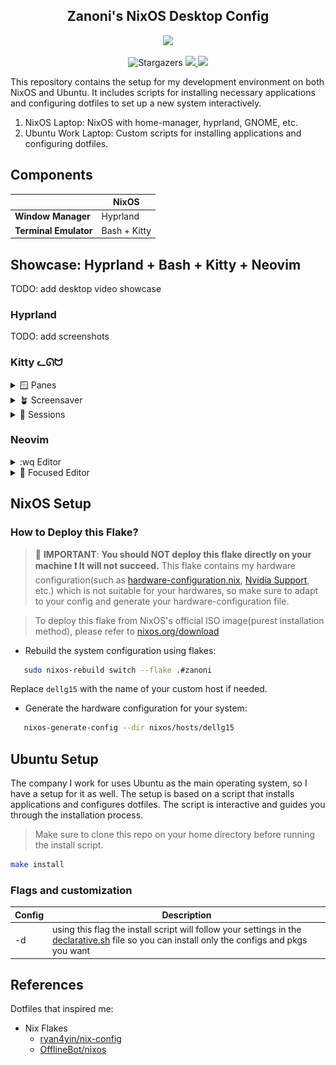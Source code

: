 <h2 align="center">Zanoni's NixOS Desktop Config</h2>

<p align="center">
  <img src="https://raw.githubusercontent.com/catppuccin/catppuccin/main/assets/palette/macchiato.png" width="400" />
</p>

<p align="center">
   <img alt="Stargazers" src="https://img.shields.io/github/stars/castrozan/.dotfiles?style=for-the-badge&logo=starship&color=C9CBFF&logoColor=D9E0EE&labelColor=302D41">
   <a href="https://nixos.org/">
      <img src="https://img.shields.io/badge/NixOS-24.05-informational.svg?style=for-the-badge&logo=nixos&color=F2CDCD&logoColor=D9E0EE&labelColor=302D41">
   </a>
   <a href="https://github.com/ryan4yin/nixos-and-flakes-book">
      <img src="https://img.shields.io/static/v1?label=Nix Flakes&message=learning&style=for-the-badge&logo=nixos&color=DDB6F2&logoColor=D9E0EE&labelColor=302D41">
   </a>
</p>

This repository contains the setup for my development environment on both NixOS and Ubuntu. It includes scripts for installing necessary applications and configuring dotfiles to set up a new system interactively.

1. NixOS Laptop: NixOS with home-manager, hyprland, GNOME, etc.
2. Ubuntu Work Laptop: Custom scripts for installing applications and configuring dotfiles.

## Components

|                       | NixOS |
| --------------------- | -------------- |
| **Window Manager**    | Hyprland       |
| **Terminal Emulator** | Bash + Kitty   |


## Showcase: Hyprland + Bash + Kitty + Neovim 

TODO: add desktop video showcase
<!-- ![Showcase video](docs/aaa) -->

### Hyprland
TODO: add screenshots

### Kitty ᓚᘏᗢ

<details>
<summary>🪟 Panes</summary>

![panes](docs/img/tmux/showcase-panes.png)

</details>
<details>
<summary>🪴 Screensaver</summary>

![screensaver](docs/img/tmux/showcase-screensaver.png)

</details>
<details>
<summary>🔱 Sessions</summary>

![sessions](docs/img/tmux/showcase-sessions.png)

</details>

### Neovim

<details>
<summary>:wq Editor</summary>

![editor](docs/img/neovim/showcase-editor.png)

</details>
<details>
<summary>🎯 Focused Editor</summary>

![editor](docs/img/neovim/showcase-focused-editor.png)

</details>

## NixOS Setup

### How to Deploy this Flake?

<!-- prettier-ignore -->
> :red_circle: **IMPORTANT**: **You should NOT deploy this flake directly on your machine :exclamation:
> It will not succeed.** This flake contains my hardware configuration(such as
> [hardware-configuration.nix](nixos/hosts/dellg15/configs/hardware-configuration.nix),
> [Nvidia Support](https://github.com/castrozan/.dotfiles/blob/main/nixos/hosts/dellg15/configs/configuration.nix#L99-L140),
> etc.) which is not suitable for your hardwares, so make sure to adapt to your config and generate your hardware-configuration file.

> To deploy this flake from NixOS's official ISO image(purest installation method), please refer to
> [nixos.org/download](https://nixos.org/download/)

- Rebuild the system configuration using flakes:

```bash
   sudo nixos-rebuild switch --flake .#zanoni
```

Replace `dellg15` with the name of your custom host if needed.

- Generate the hardware configuration for your system:

```bash
   nixos-generate-config --dir nixos/hosts/dellg15
```

## Ubuntu Setup

The company I work for uses Ubuntu as the main operating system, so I have a setup for it as well. The setup is based on a script that installs applications and configures dotfiles. The script is interactive and guides you through the installation process.

> Make sure to clone this repo on your home directory before running the install script.
```bash
make install
```

### Flags and customization

| Config | Description                                                                                                                                                       |
| ------ | ----------------------------------------------------------------------------------------------------------------------------------------------------------------- |
| -d     | using this flag the install script will follow your settings in the [declarative.sh](./declarative.sh) file so you can install only the configs and pkgs you want |

## References

Dotfiles that inspired me:

- Nix Flakes
  - [ryan4yin/nix-config](https://github.com/ryan4yin/nix-config)
  - [OfflineBot/nixos](https://github.com/OfflineBot/nixos)

[Hyprland]: https://github.com/hyprwm/Hyprland
[Kitty]: https://github.com/kovidgoyal/kitty
[Neovim]: https://github.com/neovim/neovim
[Nerd fonts]: https://github.com/ryanoasis/nerd-fonts
[catppuccin]: https://github.com/catppuccin/catppuccin
[Yazi]: https://github.com/sxyazi/yazi
